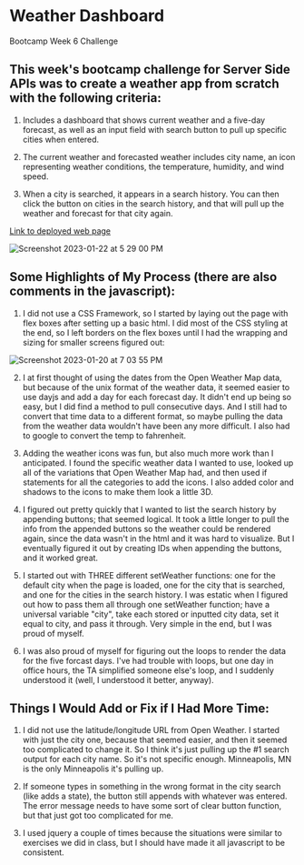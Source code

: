 # Weather Dashboard
Bootcamp Week 6 Challenge

## This week's bootcamp challenge for Server Side APIs was to create a weather app from scratch with the following criteria:
1. Includes a dashboard that shows current weather and a five-day forecast, as well as an input field with search button to pull up specific cities when entered.

2. The current weather and forecasted weather includes city name, an icon representing weather conditions, the temperature, humidity, and wind speed.

3. When a city is searched, it appears in a search history. You can then click the button on cities in the search history, and that will pull up the weather and forecast for that city again.

[Link to deployed web page](https://srichens.github.io/weather-dashboard/)

![Screenshot 2023-01-22 at 5 29 00 PM](https://user-images.githubusercontent.com/117301473/213946300-11f3baf2-5958-4cea-89f0-9822501c489c.png)

## Some Highlights of My Process (there are also comments in the javascript):
1. I did not use a CSS Framework, so I started by laying out the page with flex boxes after setting up a basic html. I did most of the CSS styling at the end, so I left borders on the flex boxes until I had the wrapping and sizing for smaller screens figured out:

![Screenshot 2023-01-20 at 7 03 55 PM](https://user-images.githubusercontent.com/117301473/213943352-fe822ad7-27a7-4a2c-9e7e-1d9cada1c700.png)

2. I at first thought of using the dates from the Open Weather Map data, but because of the unix format of the weather data, it seemed easier to use dayjs and add a day for each forecast day. It didn't end up being so easy, but I did find a method to pull consecutive days. And I still had to convert that time data to a different format, so maybe pulling the data from the weather data wouldn't have been any more difficult. I also had to google to convert the temp to fahrenheit.

3. Adding the weather icons was fun, but also much more work than I anticipated. I found the specific weather data I wanted to use, looked up all of the variations that Open Weather Map had, and then used if statements for all the categories to add the icons. I also added color and shadows to the icons to make them look a little 3D.

4. I figured out pretty quickly that I wanted to list the search history by appending buttons; that seemed logical. It took a little longer to pull the info from the appended buttons so the weather could be rendered again, since the data wasn't in the html and it was hard to visualize. But I eventually figured it out by creating IDs when appending the buttons, and it worked great.

5. I started out with THREE different setWeather functions: one for the default city when the page is loaded, one for the city that is searched, and one for the cities in the search history. I was estatic when I figured out how to pass them all through one setWeather function; have a universal variable "city", take each stored or inputted city data, set it equal to city, and pass it through. Very simple in the end, but I was proud of myself.

6. I was also proud of myself for figuring out the loops to render the data for the five forcast days. I've had trouble with loops, but one day in office hours, the TA simplified someone else's loop, and I suddenly understood it (well, I understood it better, anyway).

## Things I Would Add or Fix if I Had More Time:
1. I did not use the latitude/longitude URL from Open Weather. I started with just the city one, because that seemed easier, and then it seemed too complicated to change it. So I think it's just pulling up the #1 search output for each city name. So it's not specific enough. Minneapolis, MN is the only Minneapolis it's pulling up.

2. If someone types in something in the wrong format in the city search (like adds a state), the button still appends with whatever was entered. The error message needs to have some sort of clear button function, but that just got too complicated for me.

3. I used jquery a couple of times because the situations were similar to exercises we did in class, but I should have made it all javascript to be consistent.
